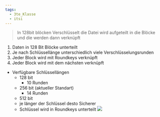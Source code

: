 ```yaml
---
tags:
  - 3te_Klasse
  - itsi
---
```

> In 128bit blöcken Verschlüsselt die Datei wird aufgeteilt in die Blöcke und die werden dann verknüpft

1. Daten in 128 Bit Blöcke unterteilt 
2. Je nach Schlüssellänge unterschiedlich viele Verschlüsselungsrunden
3. Jeder Block wird mit Roundkeys verknüpft 
4. Jeder Block wird mit dem nächsten verknüpft

-  Verfügbare Schlüssellängen
	- 128 bit 
		- 10 Runden
	- 256 bit (aktueller Standart)
		- 14 Runden
	- 512 bit
	- je länger der Schlüssel desto Sicherer
	- Schlüssel wird in Roundkeys unterteilt
![](AES%2027-09-2024-25.excalidraw.svg)
